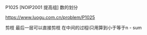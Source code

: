 P1025 [NOIP2001 提高组] 数的划分

https://www.luogu.com.cn/problem/P1025


剪枝
最后一层可以直接剪枝
在中间的过程i只用算到小于等于n - sum
